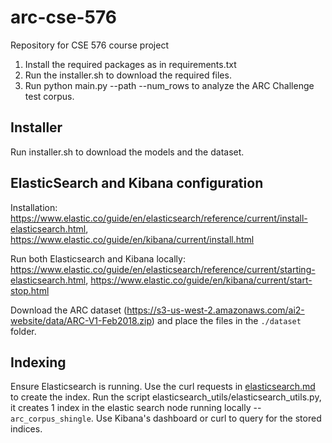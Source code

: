 # arc-cse-576
Repository for CSE 576 course project

1. Install the required packages as in requirements.txt
2. Run the installer.sh to download the required files.
3. Run python main.py --path --num_rows to analyze the ARC Challenge test corpus.

## Installer

Run installer.sh to download the models and the dataset.

## ElasticSearch and Kibana configuration

Installation: https://www.elastic.co/guide/en/elasticsearch/reference/current/install-elasticsearch.html, https://www.elastic.co/guide/en/kibana/current/install.html

Run both Elasticsearch and Kibana locally: https://www.elastic.co/guide/en/elasticsearch/reference/current/starting-elasticsearch.html, https://www.elastic.co/guide/en/kibana/current/start-stop.html

Download the ARC dataset (https://s3-us-west-2.amazonaws.com/ai2-website/data/ARC-V1-Feb2018.zip) and place the files in the `./dataset` folder. 

## Indexing

Ensure Elasticsearch is running. Use the curl requests in [elasticsearch.md](./elasticsearch_utils/elasticsearch.md) to create the index. Run the script elasticsearch_utils/elasticsearch_utils.py, it creates 1 index in the elastic search node running locally -- `arc_corpus_shingle`. Use Kibana's dashboard or curl to query for the stored indices.
